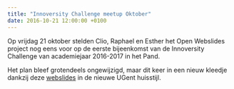 ```yaml
---
title: "Innoversity Challenge meetup Oktober"
date: 2016-10-21 12:00:00 +0100
---
```

Op vrijdag 21 oktober stelden Clio, Raphael en Esther het Open Webslides project nog eens voor op de eerste bijeenkomst van de Innoversity Challenge van academiejaar 2016-2017 in het Pand.

Het plan bleef grotendeels ongewijzigd, maar dit keer in een nieuw kleedje dankzij deze [webslides](https://openwebslides.github.io/Status/) in de nieuwe UGent huisstijl.